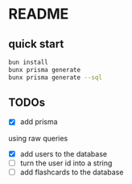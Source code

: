 # README

## quick start

```sh
bun install
bunx prisma generate
bunx prisma generate --sql

```

## TODOs

- [x] add prisma

using raw queries

- [x] add users to the database
- [ ] turn the user id into a string
- [ ] add flashcards to the database
